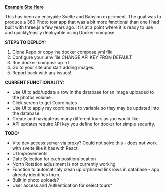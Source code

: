 [**Example Site Here**](https://demo.dispositionstudio.com/)

This has been an enjoyable Svelte and Babylon experiment.  The goal was to produce a 360 Photo tour app that was a bit more functional than one I had built with three.js a few years ago.  It is at a point where it is ready to use and quickly/easily deployable using Docker-compose.

**STEPS TO DEPLOY:**
1. Clone Repo or copy the docker compose.yml file
2. Configure your .env file CHANGE API KEY FROM DEFAULT
3. Run docker-compose up -d
4. Go to your site and start adding images.
5. Report back with any issues!

**CURRENT FUNCTIONALITY:**
- Use UI to add/update a row in the database for an image uploaded to the photos volume
- Click screen to get Coordinates
- Use UI to apply ray coordinates to variable so they may be updated into the database.
- Create and navigate as many different tours as you would like.
- API updates require API key you define for docker for simple security.

**TODO:**
- Vite dev access server via proxy?  Could not solve this - does not work with svelte like it has with React.
- UI Improvements
- Date Selection for each position/location
- North Rotation adjustment is not currently working
- Function to automaticaly clean up orphaned link rows in database - app already identifies them.
- Built in photo uploads?
- User access and Authentication for select tours?
